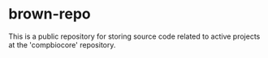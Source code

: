 # brown-repo

This is a public repository for storing source code related to active projects at the 'compbiocore' repository. 

